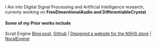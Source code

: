 I Am into Digital Signal Processing and Artificial Intelligence research, currenly working on **FreeDimentionalAudio and DifferentiableCrystal**.

#### Some of my Prior works include
Scrpt Engine
[Blog post,](https://christian-o.medium.com/i-designed-scrpt-engine-and-here-is-my-experience-81938a04a717)
[Github](https://github.com/christian-ochei/Scrpt)
| [Designed a website for the NSHS store](https://schoolstore12348.editorx.io/menu)
| [NuralEngine](https://github.com/christian-ochei/NuralEngine)

